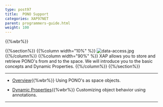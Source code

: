 ```yaml
---
type: post97
title:  PONO Support
categories: XAP97NET
parent: programmers-guide.html
weight: 100
---
```


{{%wbr%}}

{{%section%}}
{{%column width="10%" %}}
![data-access.jpg](/attachment_files/subject/data-access.png)
{{%/column%}}
{{%column width="90%" %}}
XAP allows you to store and retrieve PONO's from and to the space. We will introduce you to the basic concepts and Dynamic Properties.
{{%/column%}}
{{%/section%}}

<hr/>

- [Overview](./poco-entries.html){{%wbr%}}
Using PONO's as space objects.

- [Dynamic Properties](./poco-dynamic-properties.html){{%wbr%}}
Customizing object behavior using annotations.

<hr/>





